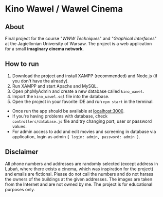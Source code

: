 # Kino Wawel / Wawel Cinema
## About 
Final project for the course "*WWW Techniques*" and "*Graphical Interfaces*" at the Jagiellonian University of Warsaw. The project is a web application for a small **imaginary cinema network**.

## How to run
1. Download the project and install XAMPP (recommended) and Node.js (if you don't have the already).
2. Run XAMPP and start Apache and MySQL.
3. Open phpMyAdmin and create a new database called ``kino_wawel``.
4. Import the ``kino_wawel.sql`` file into the database.
5. Open the project in your favorite IDE and run ``npm start`` in the terminal.

* Once run the app should be available at [localhost:3000](http://localhsot:300).
* If you're having problems with database, check ``controllers/database.js`` file and try changing port, user or password values.
* For admin access to add and edit movies and screening in database via application, login as admin ``{ login: admin, password: admin }``.

## Disclaimer
All phone numbers and addresses are randomly selected (except address in Lubań, where there exists a cinema, which was inspiration for the project) and emails are fictional. Please do not call the numbers and do not harass the owners of the buildings at the given addresses. The images are taken from the Internet and are not owned by me. The project is for educational purposes only.
